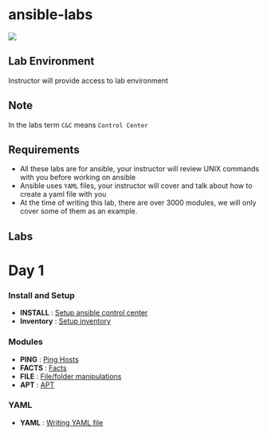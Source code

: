 # ansible-labs

![](https://upload.wikimedia.org/wikipedia/commons/thumb/2/24/Ansible_logo.svg/200px-Ansible_logo.svg.png)

## Lab Environment

Instructor will provide access to lab environment

## Note

In the labs term `C&C` means `Control Center`

## Requirements

- All these labs are for ansible, your instructor will review UNIX commands with you before working on ansible
- Ansible uses `YAML` files, your instructor will cover and talk about how to create a yaml file with you
- At the time of writing this lab, there are over 3000 modules, we will only cover some of them as an example.

## Labs

# Day 1

### Install and Setup

* __INSTALL__ : [Setup ansible control center](setup/Install-Ansible.md)
* __Inventory__ : [Setup inventory](setup/Configure-Inventory.md)

### Modules

* __PING__ : [Ping Hosts](modules/Module-Ping.md)
* __FACTS__ : [Facts](modules/Module-Facts.md)
* __FILE__ : [File/folder manipulations](modules/Module-Facts.md)
* __APT__ : [APT ](modules/Module-apt.md)

### YAML

* __YAML__ : [Writing YAML file](yaml/README.md)
